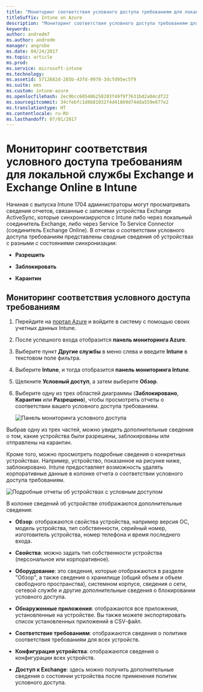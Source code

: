 ```yaml
---
title: "Мониторинг соответствия условного доступа требованиям для локальной службы Exchange и Exchange Online"
titleSuffix: Intune on Azure
description: "Мониторинг соответствия условного доступа требованиям для локальной службы Exchange и Exchange Online на портале Azure Intune"
keywords: 
author: andredm7
ms.author: andredm
manager: angrobe
ms.date: 04/24/2017
ms.topic: article
ms.prod: 
ms.service: microsoft-intune
ms.technology: 
ms.assetid: 5712682d-285b-43fd-9978-3dcfd95ec5f9
ms.suite: ems
ms.custom: intune-azure
ms.openlocfilehash: 2ec9bcc605486258203f49f9f7631bd2a04cdf22
ms.sourcegitcommit: 34cfebfc1d8b81032f4d41869d74dda559e677e2
ms.translationtype: HT
ms.contentlocale: ru-RU
ms.lasthandoff: 07/01/2017
---
```

# <a name="monitor-conditional-access-compliance-for-on-premises-exchange-and-exchange-online-in-intune"></a>Мониторинг соответствия условного доступа требованиям для локальной службы Exchange и Exchange Online в Intune

Начиная с выпуска Intune 1704 администраторы могут просматривать сведения отчетов, связанные с записями устройства Exchange ActiveSync, которые синхронизируются с Intune либо через локальный соединитель Exchange, либо через Service To Service Connector (соединитель Exchange Online). В отчетах о соответствии условного доступа требованиям представлены сводные сведения об устройствах с разными с состояниями синхронизации:

-   **Разрешить**

-   **Заблокировать**

-   **Карантин**

## <a name="to-monitor-conditional-access-compliance"></a>Мониторинг соответствия условного доступа требованиям

1.  Перейдите на [портал Azure](https://portal.azure.com/) и войдите в систему с помощью своих учетных данных Intune.

2.  После успешного входа отобразится **панель мониторинга Azure**.

3.  Выберите пункт **Другие службы** в меню слева и введите **Intune** в текстовом поле фильтра.

4.  Выберите **Intune**, и тогда отобразится **панель мониторинга Intune**.

5.  Щелкните **Условный доступ**, а затем выберите **Обзор**.

6.  Выберите одну из трех областей диаграммы (**Заблокировано**, **Карантин** или **Разрешено**), чтобы просмотреть отчеты о соответствии вашего условного доступа требованиям.

    ![Панель мониторинга условного доступа](./media/CA-reporting-intune-1.png)

Выбрав одну из трех частей, можно увидеть дополнительные сведения о том, какие устройства были разрешены, заблокированы или отправлены на карантин.

Кроме того, можно просмотреть подробные сведения о конкретных устройствах. Например, устройство, показанное на рисунке ниже, заблокировано. Intune предоставляет возможность удалять корпоративные данные в колонке отчета о соответствии условного доступа требованиям.

![Подробные отчеты об устройствах с условным доступом](./media/CA-reporting-intune-3.png)

В колонке сведений об устройстве отображаются дополнительные сведения:

-   **Обзор**: отображаются свойства устройства, например версия ОС, модель устройства, тип собственности, серийный номер, изготовитель устройства, номер телефона и время последнего входа.

-   **Свойства**: можно задать тип собственности устройства (персональное или корпоративное).

-   **Оборудование**: это сведения, которые отображаются в разделе "Обзор", а также сведения о хранилище (общий объем и объем свободного пространства), системном корпусе, сведения о сети, сетевой службе и другие дополнительные сведения о блокировании условного доступа.

-   **Обнаруженные приложения**: отображаются все приложения, установленные на устройстве. Вы также можете экспортировать список установленных приложений в CSV-файл.

-   **Соответствие требованиям**: отображаются сведения о политике соответствия требованиям для всех устройств.

-   **Конфигурация устройства**: отображаются сведения о конфигурации всех устройств.

-   **Доступ к Exchange**: здесь можно получить дополнительные сведения о состоянии устройства после применения политик условного доступа.
